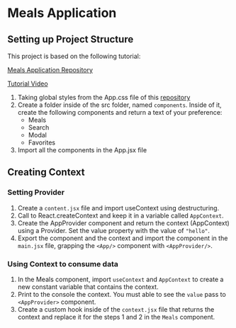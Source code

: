 # Meals Application

## Setting up Project Structure

This project is based on the following tutorial:

[Meals Application Repository](https://github.com/john-smilga/react-meals-application-freeCodeCamp)

[Tutorial Video](https://www.youtube.com/watch?v=u6gSSpfsoOQ&t=19642s&ab_channel=freeCodeCamp.org)

1. Taking global styles from the App.css file of this [repository](https://github.com/john-smilga/react-meals-application-freeCodeCamp)
2. Create a folder inside of the src folder, named `components`. Inside of it, create the following components and return a text of your preference:
   - Meals
   - Search
   - Modal
   - Favorites
3. Import all the components in the App.jsx file

## Creating Context

### Setting Provider

1. Create a `content.jsx` file and import useContext using destructuring.
2. Call to React.createContext and keep it in a variable called `AppContext`.
3. Create the AppProvider component and return the context (AppContext) using a Provider. Set the value property with the value of `"hello"`.
4. Export the component and the context and import the component in the `main.jsx` file, grapping the `<App/>` component with `<AppProvider/>`.

### Using Context to consume data

1. In the Meals component, import `useContext` and `AppContext` to create a new constant variable that contains the context.
2. Print to the console the context. You must able to see the `value` pass to `<AppProvider>` component.
3. Create a custom hook inside of the `context.jsx` file that returns the context and replace it for the steps 1 and 2 in the `Meals` component.
